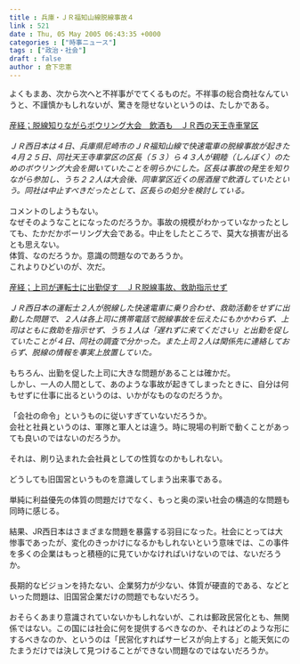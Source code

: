 ```yaml
---
title : 兵庫・ＪＲ福知山線脱線事故４
link : 521
date : Thu, 05 May 2005 06:43:35 +0000
categories : ["時事ニュース"]
tags : ["政治・社会"]
draft : false
author : 倉下忠憲
---
```


よくもまあ、次から次へと不祥事がでてくるものだ。不祥事の総合商社なんていうと、不謹慎かもしれないが、驚きを隠せないというのは、たしかである。<BR><BR><A HREF="http://www.sankei.co.jp/news/050505/sha001.htm" TARGET="_blank">産経；脱線知りながらボウリング大会　飲酒も　ＪＲ西の天王寺車掌区</A> <BR><BR><I>ＪＲ西日本は４日、兵庫県尼崎市のＪＲ福知山線で快速電車の脱線事故が起きた４月２５日、同社天王寺車掌区の区長（５３）ら４３人が親睦（しんぼく）のためのボウリング大会を開いていたことを明らかにした。区長は事故の発生を知りながら参加し、うち２２人は大会後、同車掌区近くの居酒屋で飲酒していたという。同社は中止すべきだったとして、区長らの処分を検討している。</I><BR><BR>コメントのしようもない。<BR>なぜそのようなことになったのだろうか。事故の規模がわかっていなかったとしても、たかだかボーリング大会である。中止をしたところで、莫大な損害が出るとも思えない。<BR>体質、なのだろうか。意識の問題なのであろうか。<BR>これよりひどいのが、次だ。<BR><BR><A HREF="http://www.sankei.co.jp/news/050504/sha056.htm" TARGET="_blank">産経；上司が運転士に出勤促す　ＪＲ脱線事故、救助指示せず</A> <BR><BR><I>ＪＲ西日本の運転士２人が脱線した快速電車に乗り合わせ、救助活動をせずに出勤した問題で、２人は各上司に携帯電話で脱線事故を伝えたにもかかわらず、上司はともに救助を指示せず、うち１人は「遅れずに来てください」と出勤を促していたことが４日、同社の調査で分かった。また上司２人は関係先に連絡しておらず、脱線の情報を事実上放置していた。</I><BR><BR>もちろん、出勤を促した上司に大きな問題があることは確かだ。<BR>しかし、一人の人間として、あのような事故が起きてしまったときに、自分は何もせずに仕事に出るというのは、いかがなものなのだろうか。<BR><BR>「会社の命令」というものに従いすぎていないだろうか。<BR>会社と社員というのは、軍隊と軍人とは違う。時に現場の判断で動くことがあっても良いのではないのだろうか。<BR><BR>それは、刷り込まれた会社員としての性質なのかもしれない。<BR><BR>どうしても旧国営というものを意識してしまう出来事である。<BR><BR>単純に利益優先の体質の問題だけでなく、もっと奥の深い社会の構造的な問題も同時に感じる。<BR><BR>結果、JR西日本はさまざまな問題を暴露する羽目になった。社会にとっては大惨事であったが、変化のきっかけになるかもしれないという意味では、この事件を多くの企業はもっと積極的に見ていかなければいけないのでは、ないだろうか。<BR><BR>長期的なビジョンを持たない、企業努力が少ない、体質が硬直的である、などといった問題は、旧国営企業だけの問題でもないだろう。<BR><BR>おそらくあまり意識されていないかもしれないが、これは郵政民営化とも、無関係ではない。この国には社会に何を提供するべきなのか、それはどのような形にするべきなのか、というのは「民営化すればサービスが向上する」と能天気にのたまうだけでは決して見つけることができない問題なのではないだろうか。<br><br>
